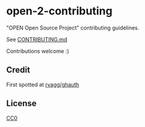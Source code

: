 # open-2-contributing

"OPEN Open Source Project" contributing guidelines.

See [CONTRIBUTING.md](CONTRIBUTING.md)

Contributions welcome :)

## Credit

First spotted at [rvagg/ghauth](https://github.com/rvagg/ghauth/blob/v2.0.0/CONTRIBUTING.md)

## License

[CC0](https://creativecommons.org/publicdomain/zero/1.0/)
